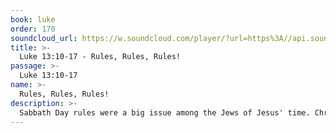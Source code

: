 ```yaml
---
book: luke
order: 170
soundcloud_url: https://w.soundcloud.com/player/?url=https%3A//api.soundcloud.com/tracks/
title: >-
  Luke 13:10-17 - Rules, Rules, Rules!
passage: >-
  Luke 13:10-17
name: >-
  Rules, Rules, Rules!
description: >-
  Sabbath Day rules were a big issue among the Jews of Jesus' time. Christians often have either too many rules or too few rules. Jesus gives us a balance that avoids both extremes.
---
```


